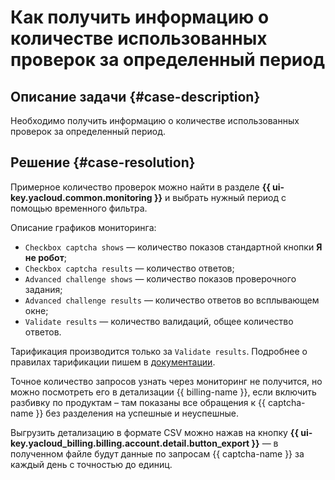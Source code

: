 # Как получить информацию о количестве использованных проверок за определенный период


## Описание задачи {#case-description}

Необходимо получить информацию о количестве использованных проверок за определенный период.

## Решение {#case-resolution}

Примерное количество проверок можно найти в разделе **{{ ui-key.yacloud.common.monitoring }}** и выбрать нужный период с помощью временного фильтра.

Описание графиков мониторинга:

* `Checkbox captcha shows` — количество показов стандартной кнопки **Я не робот**;
* `Checkbox captcha results` — количество ответов;
* `Advanced challenge shows` — количество показов проверочного задания;
* `Advanced challenge results` — количество ответов во всплывающем окне;
* `Validate results` — количество валидаций, общее количество ответов.

Тарификация производится только за `Validate results`. Подробнее о правилах тарификации пишем в [документации](../../../smartcaptcha/pricing.md).

Точное количество запросов узнать через мониторинг не получится, но можно посмотреть его в детализации {{ billing-name }}, если включить разбивку по продуктам – там показаны все обращения к {{ captcha-name }} без разделения на успешные и неуспешные. 

Выгрузить детализацию в формате CSV можно нажав на кнопку **{{ ui-key.yacloud_billing.billing.account.detail.button_export }}** — в полученном файле будут данные по запросам {{ captcha-name }} за каждый день с точностью до единиц.